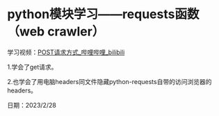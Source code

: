 # python模块学习——requests函数（web crawler）

学习视频：[POST请求方式_哔哩哔哩_bilibili](https://www.bilibili.com/video/BV15b4y1D7qv/?p=3&spm_id_from=pageDriver&vd_source=6e49d6bdbf749e51232bae7e14543609)

1.学会了get请求。

2.也学会了用电脑headers同文件隐藏python-requests自带的访问浏览器的headers。

日期：2023/2/28

